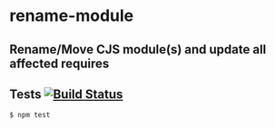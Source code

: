 # rename-module
## Rename/Move CJS module(s) and update all affected requires

## Tests [![Build Status](https://travis-ci.org/medikoo/rename-module.svg)](https://travis-ci.org/medikoo/rename-module)

	$ npm test
